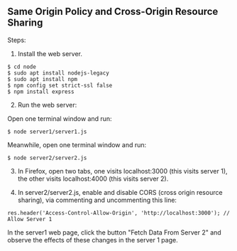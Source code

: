 ## Same Origin Policy and Cross-Origin Resource Sharing

Steps:

1. Install the web server.

```console
$ cd node
$ sudo apt install nodejs-legacy
$ sudo apt install npm
$ npm config set strict-ssl false
$ npm install express
```

2. Run the web server:

Open one terminal window and run:

```console
$ node server1/server1.js
```

Meanwhile, open one terminal window and run:

```console
$ node server2/server2.js
```

3. In Firefox, open two tabs, one visits localhost:3000 (this visits server 1), the other visits localhost:4000 (this visits server 2).

4. In server2/server2.js, enable and disable CORS (cross origin resource sharing), via commenting and uncommenting this line:

```console
res.header('Access-Control-Allow-Origin', 'http://localhost:3000'); // Allow Server 1
```

In the server1 web page, click the button "Fetch Data From Server 2" and observe the effects of these changes in the server 1 page. 
